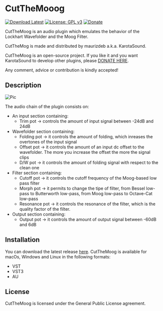 # CutTheMooog
[![Download Latest](https://img.shields.io/badge/download-latest-blue.svg)](https://github.com/maurizdeb/CutTheMoog/releases/latest)
[![License: GPL v3](https://img.shields.io/badge/License-GPLv3-brightgreen.svg)](https://www.gnu.org/licenses/gpl-3.0)
[![Donate](https://img.shields.io/badge/Donate-PayPal-green.svg)](https://www.paypal.com/donate?hosted_button_id=W7VEU56ZXZXFA)

CutTheMoog is an audio plugin which emulates the behavior of the Lockhart Wavefolder and the Moog Filter.

CutTheMog is made and distributed by maurizdeb a.k.a. KarotaSound.

CutTheMoog is an open-source project. If you like it and you want KarotaSound to develop other plugins, please [DONATE HERE](https://www.paypal.com/donate?hosted_button_id=W7VEU56ZXZXFA).

Any comment, advice or contribution is kindly accepted! 

## Description

![Pic](https://github.com/maurizdeb/CutTheMoog/blob/master/Screenshot/Screenv1.0.png)

The audio chain of the plugin consists on:

* An input section containing:
  * Trim pot -> controls the amount of input signal between -24dB and 24dB
* Wavefolder section containing:
  * Folding pot -> it controls the amount of folding, which inreases the overtones of the input signal
  * Offset pot -> it controls the amount of an input dc offset to the wavefolder. The more you increase the offset the more the signal clips
  * D/W pot -> it controls the amount of folding signal with respect to the clean one
* Filter section containing: 
  * Cutoff pot -> it controls the cutoff frequency of the Moog-based low pass filter
  * Morph pot -> it permits to change the tipe of filter, from Bessel low-pass to Butterworth low-pass, from Moog low-pass to Octave-Cat low-pass
  * Resonance pot -> it controls the resonance of the filter, which is the quality factor of the filter.
* Output section containing:
  * Output pot -> it controls the amount of output signal between -60dB and 6dB 

## Installation

You can download the latest release [here](https://github.com/maurizdeb/CutTheMoog/releases/latest).
CutTheMoog is available for macOs, Windows and Linux in the following formats:

* VST
* VST3
* AU

## License

CutTheMoog is licensed under the General Public License agreement.
